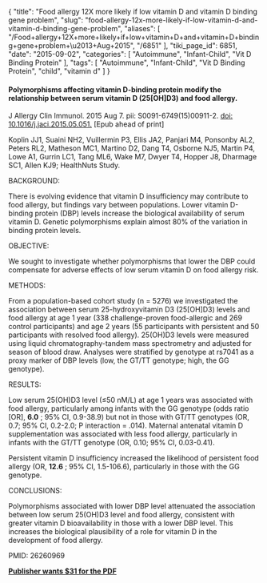 {
    "title": "Food allergy 12X more likely if low vitamin D and vitamin D binding gene problem",
    "slug": "food-allergy-12x-more-likely-if-low-vitamin-d-and-vitamin-d-binding-gene-problem",
    "aliases": [
        "/Food+allergy+12X+more+likely+if+low+vitamin+D+and+vitamin+D+binding+gene+problem+\u2013+Aug+2015",
        "/6851"
    ],
    "tiki_page_id": 6851,
    "date": "2015-09-02",
    "categories": [
        "Autoimmune",
        "Infant-Child",
        "Vit D Binding Protein"
    ],
    "tags": [
        "Autoimmune",
        "Infant-Child",
        "Vit D Binding Protein",
        "child",
        "vitamin d"
    ]
}


#### Polymorphisms affecting vitamin D-binding protein modify the relationship between serum vitamin D (25<span>[OH]</span>D3) and food allergy.

J Allergy Clin Immunol. 2015 Aug 7. pii: S0091-6749(15)00911-2. [doi: 10.1016/j.jaci.2015.05.051.](https://doi.org/10.1016/j.jaci.2015.05.051.) <span>[Epub ahead of print]</span>

Koplin JJ1, Suaini NH2, Vuillermin P3, Ellis JA2, Panjari M4, Ponsonby AL2, Peters RL2, Matheson MC1, Martino D2, Dang T4, Osborne NJ5, Martin P4, Lowe A1, Gurrin LC1, Tang ML6, Wake M7, Dwyer T4, Hopper J8, Dharmage SC1, Allen KJ9; HealthNuts Study.

BACKGROUND:

There is evolving evidence that vitamin D insufficiency may contribute to food allergy, but findings vary between populations. Lower vitamin D-binding protein (DBP) levels increase the biological availability of serum vitamin D. Genetic polymorphisms explain almost 80% of the variation in binding protein levels.

OBJECTIVE:

We sought to investigate whether polymorphisms that lower the DBP could compensate for adverse effects of low serum vitamin D on food allergy risk.

METHODS:

From a population-based cohort study (n = 5276) we investigated the association between serum 25-hydroxyvitamin D3 (25<span>[OH]</span>D3) levels and food allergy at age 1 year (338 challenge-proven food-allergic and 269 control participants) and age 2 years (55 participants with persistent and 50 participants with resolved food allergy). 25(OH)D3 levels were measured using liquid chromatography-tandem mass spectrometry and adjusted for season of blood draw. Analyses were stratified by genotype at rs7041 as a proxy marker of DBP levels (low, the GT/TT genotype; high, the GG genotype).

RESULTS:

Low serum 25(OH)D3 level (≤50 nM/L) at age 1 years was associated with food allergy, particularly among infants with the GG genotype (odds ratio <span>[OR]</span>,  **6.0** ; 95% CI, 0.9-38.9) but not in those with GT/TT genotypes (OR, 0.7; 95% CI, 0.2-2.0; P interaction = .014). Maternal antenatal vitamin D supplementation was associated with less food allergy, particularly in infants with the GT/TT genotype (OR, 0.10; 95% CI, 0.03-0.41). 

Persistent vitamin D insufficiency increased the likelihood of persistent food allergy (OR,  **12.6** ; 95% CI, 1.5-106.6), particularly in those with the GG genotype.

CONCLUSIONS:

Polymorphisms associated with lower DBP level attenuated the association between low serum 25(OH)D3 level and food allergy, consistent with greater vitamin D bioavailability in those with a lower DBP level. This increases the biological plausibility of a role for vitamin D in the development of food allergy.

PMID: 26260969

 **[Publisher wants $31 for the PDF](http://www.jacionline.org/article/S0091-6749(15)00911-2/abstract)**